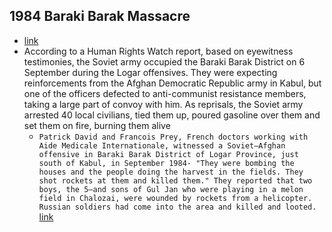 ## 1984 Baraki Barak Massacre
- [link](https://en.wikipedia.org/wiki/Baraki_Barak_massacre)
- According to a Human Rights Watch report, based on eyewitness testimonies, the Soviet army occupied the Baraki Barak District on 6 September during the Logar offensives. They were expecting reinforcements from the Afghan Democratic Republic army in Kabul, but one of the officers defected to anti-communist resistance members, taking a large part of convoy with him. As reprisals, the Soviet army arrested 40 local civilians, tied them up, poured gasoline over them and set them on fire, burning them alive
    - `Patrick David and Francois Prey, French doctors working with Aide Medicale Internationale, witnessed a Soviet—Afghan offensive in Baraki Barak District of Logar Province, just south of Kabul, in September 1984- "They were bombing the houses and the people doing the harvest in the fields. They shot rockets at them and killed them." They reported that two boys, the 5—and sons of Gul Jan who were playing in a melon field in Chalozai, were wounded by rockets from a helicopter. Russian soldiers had come into the area and killed and looted.` [link](https://www.hrw.org/reports/1984/afghan1284.pdf)